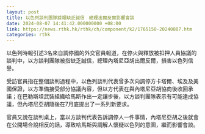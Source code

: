 ```yaml
---
layout: post
title: 以色列談判團隊據報缺乏誠信　總理出爾反爾影響會談
date: 2024-08-07 14:41:42.000000000 +08:00
link: https://news.rthk.hk/rthk/ch/component/k2/1765150-20240807.htm
categories: rthk
---
```


以色列時報引述3名來自調停國的外交官員報道，在停火與釋放被扣押人員協議的談判中，以方談判團隊被指缺乏誠信，總理內塔尼亞胡出爾反爾，損害以色列信譽。

受訪官員指在整個談判過程中，以色列談判代表曾多次向調停方卡塔爾、埃及及美國保證，以方準備接受部分協議內容，但以方代表在與內塔尼亞胡協商後收回承諾；在巴勒斯坦武裝組織哈馬斯作出一定讓步後，以方談判團隊表示有可能達成協議，但內塔尼亞胡隨後在7月底提出了一系列新要求。
 
官員又說在談判桌上，當以方談判代表告訴調停人一件事情，內塔尼亞胡之後就會在公開場合說相反的話，導致哈馬斯與調解人懷疑以色列的意圖，繼而影響會談。
